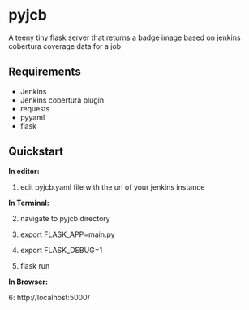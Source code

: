 # pyjcb
A teeny tiny flask server that returns a badge image based on jenkins cobertura coverage data for a job

Requirements
-------------
- Jenkins
- Jenkins cobertura plugin
- requests
- pyyaml
- flask

Quickstart
-----------
**In editor:**

1. edit pyjcb.yaml file with the url of your jenkins instance

**In Terminal:**

2. navigate to pyjcb directory

3. export FLASK_APP=main.py

4. export FLASK_DEBUG=1

5. flask run

**In Browser:**

6: http://localhost:5000/<JenkinsJobName>





